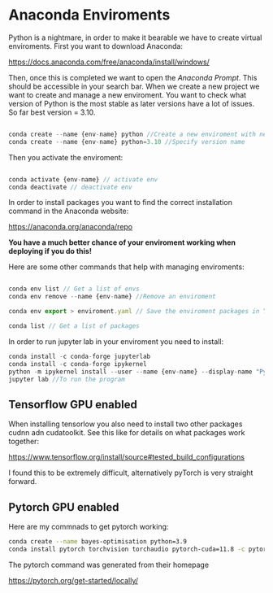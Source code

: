 #  Anaconda Enviroments

Python is a nightmare, in order to make it bearable we have to create virtual enviroments. First you want to download Anaconda:

https://docs.anaconda.com/free/anaconda/install/windows/

Then, once this is completed we want to open the _Anaconda Prompt_. This should be accessible in your search bar. When we create a new project we want to create and manage a new enviroment. You want to check what version of Python is the most stable as later versions have a lot of issues. So far best version = 3.10.
```javascript

conda create --name {env-name} python //Create a new enviroment with newest python version
conda create --name {env-name} python=3.10 //Specify version name

```
Then you activate the enviroment: 

```javascript

conda activate {env-name} // activate env
conda deactivate // deactivate env

```
In order to install packages you want to find the correct installation command in the Anaconda website:

https://anaconda.org/anaconda/repo

__You have a much better chance of your enviroment working when deploying if you do this!__

Here are some other commands that help with managing enviroments:

```javascript

conda env list // Get a list of envs
conda env remove --name {env-name} //Remove an enviroment

conda env export > enviroment.yaml // Save the enviroment packages in YAML

conda list // Get a list of packages

```
In order to run jupyter lab in your enviroment you need to install: 

```javascript
conda install -c conda-forge jupyterlab
conda install -c conda-forge ipykernel 
python -m ipykernel install --user --name {env-name} --display-name "Python ({env-name})" //To activate env for Jupyter
jupyter lab //To run the program
```
## Tensorflow GPU enabled 

When installing tensorlow you also need to install two other packages cudnn adn cudatoolkit. See this like for details on what packages work together:

https://www.tensorflow.org/install/source#tested_build_configurations

I found this to be extremely difficult, alternatively pyTorch is very straight forward. 

## Pytorch GPU enabled

Here are my commnads to get pytorch working:

```bash 
conda create --name bayes-optimisation python=3.9
conda install pytorch torchvision torchaudio pytorch-cuda=11.8 -c pytorch -c nvidia
```
The pytorch command was generated from their homepage 

https://pytorch.org/get-started/locally/


